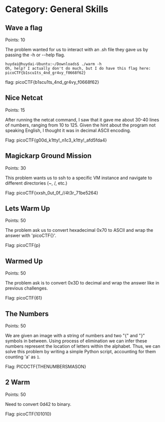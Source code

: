 # Category: General Skills

## Wave a flag
Points: 10

The problem wanted for us to interact with an .sh file they gave us by passing the -h or --help flag.

````
huydai@huydai-Ubuntu:~/Downloads$ ./warm -h
Oh, help? I actually don't do much, but I do have this flag here: picoCTF{b1scu1ts_4nd_gr4vy_f0668f62}
````

flag: picoCTF{b1scu1ts_4nd_gr4vy_f0668f62}

## Nice Netcat
Points: 15

After running the netcat command, I saw that it gave me about 30-40 lines of numbers, ranging from 10 to 125. Given the hint about the program not speaking English, I thought it was in decimal ASCII encoding. 

Flag: picoCTF{g00d_k1tty!_n1c3_k1tty!_afd5fda4}

## Magickarp Ground Mission
Points: 30

This problem wants us to ssh to a specific VM instance and navigate to different directories (~, /, etc.)

Flag: picoCTF{xxsh_0ut_0f_\/\/4t3r_71be5264}

## Lets Warm Up
Points: 50

The problem ask us to convert hexadecimal 0x70 to ASCII and wrap the answer with 'picoCTF{}'.

Flag: picoCTF{p}

## Warmed Up
Points: 50

The problem ask is to convert 0x3D to decimal and wrap the answer like in previous challenges.

Flag: picoCTF{61}

## The Numbers
Points: 50

We are given an image with a string of numbers and two "{" and "}" symbols in between. Using process of elimination we can infer these numbers represent the location of letters within the alphabet. Thus, we can solve this problem by writing a simple Python script, accounting for them counting 'a' as `1`.

Flag: PICOCTF{THENUMBERSMASON}

## 2 Warm
Points: 50

Need to convert 0d42 to binary.

Flag: picoCTF{101010}
